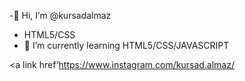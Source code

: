 -👋 Hi, I’m @kursadalmaz
- HTML5/CSS
- 🌱 I’m currently learning HTML5/CSS/JAVASCRIPT

<a link href'https://www.instagram.com/kursad.almaz/ <a/>
